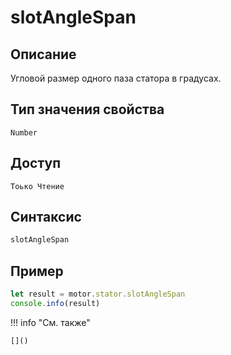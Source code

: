 # slotAngleSpan

## Описание
Угловой размер одного паза статора в градусах.

## Тип значения свойства
`Number`

## Доступ
`Тоько Чтение`

## Синтаксис
```javascript
slotAngleSpan
```

## Пример
```javascript linenums="1"
let result = motor.stator.slotAngleSpan
console.info(result)
```

!!! info "См. также"

    []()


